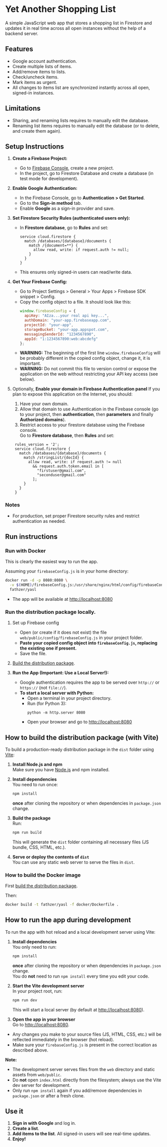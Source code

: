 # Yet Another Shopping List

A simple JavaScript web app that stores a shopping list in Firestore and updates it in real time across all open instances without the help of a backend server.

## Features

- Google account authentication.
- Create multiple lists of items.
- Add/remove items to lists.
- Check/uncheck items.
- Mark items as urgent.
- All changes to items list are synchronized instantly across all open, signed-in instances.

## Limitations

- Sharing, and renaming lists requires to manually edit the database.
- Renaming list items requires to manually edit the database (or to delete, and create them again).

## Setup Instructions

1. **Create a Firebase Project:**
   - Go to [Firebase Console](https://console.firebase.google.com/), create a new project.
   - In the project, go to Firestore Database and create a database (in test mode for development).

2. **Enable Google Authentication:**
   - In the Firebase Console, go to **Authentication > Get Started**.
   - Go to the **Sign-in method** tab.
   - Enable **Google** as a sign-in provider and save.

3. **Set Firestore Security Rules (authenticated users only):**
   - In **Firestore database**, go to **Rules** and set:
     ```
     service cloud.firestore {
       match /databases/{database}/documents {
         match /{document=**} {
           allow read, write: if request.auth != null;
         }
       }
     }
     ```
   - This ensures only signed-in users can read/write data.

4. **Get Your Firebase Config:**
   - Go to Project Settings > General > Your Apps > Firebase SDK snippet > Config.
   - Copy the config object to a file. It should look like this:
     ```js
     window.firebaseConfig = {
       apiKey: "AIza...your real api key...",
       authDomain: "your-app.firebaseapp.com",
       projectId: "your-app",
       storageBucket: "your-app.appspot.com",
       messagingSenderId: "1234567890",
       appId: "1:1234567890:web:abcdefg"
     };
     ```
   - **WARNING:** The beginning of the first line `window.firebaseConfig` will be probably different in the copied config object, change it, it is important.
   - **WARNING:** Do not commit this file to version control or expose the application on the web without restricting your API key access (see below).

5. Optionally, **Enable your domain in Firebase Authentication panel**
If you plan to expose this application on the Internet, you should:
   1. Have your own domain.
   2. Allow that domain to use Authentication in the Firebase console (go to your project, then **authentication**, then **parameters** and finally **Authorized domains**).
   3. Restrict access to your firestore database using the Firebase console.  
Go to **Firestore database**, then **Rules** and set:
     ```
      rules_version = '2';
      service cloud.firestore {
        match /databases/{database}/documents {
          match /stringList/{docId} {
            allow read, write: if request.auth != null
              && request.auth.token.email in [
                "firstuser@gmail.com",
                "seconduser@gmail.com"
              ];
          }
        }
      }
     ```
     
### Notes

- For production, set proper Firestore security rules and restrict authentication as needed.

## Run instructions

### Run with Docker

This is clearly the easiest way to run the app.

Assuming your `firebaseConfig.js` is in your home directory:

```sh
docker run -d -p 8080:8080 \
  -v $(HOME)/firebaseConfig.js:/usr/share/nginx/html/config/firebaseConfig.js:ro \
  fathzer/yasl
```

- The app will be available at [http://localhost:8080](http://localhost:8080)

### Run the distribution package locally.

1. Set up Firebase config
   - Open (or create if it does not exist) the file `web/public/config/firebaseConfig.js` in your project folder.
   - **Paste your copied config object into `firebaseConfig.js`, replacing the existing one if present.**
   - Save the file.

2. [Build the distribution package](#how-to-build-a-distribution-package-with-vite).

3. **Run the App (Important: Use a Local Server!):**
   - Google authentication requires the app to be served over `http://` or `https://` (not `file://`).
   - **To start a local server with Python:**
     - Open a terminal in your project directory.
     - Run (for Python 3):
        ```
        python -m http.server 8080
        ```
     - Open your browser and go to [http://localhost:8080](http://localhost:8080)

## How to build the distribution package (with Vite)

To build a production-ready distribution package in the `dist` folder using [Vite](https://vitejs.dev/):

1. **Install Node.js and npm**  
   Make sure you have [Node.js](https://nodejs.org/) and npm installed.

2. **Install dependencies**  
   You need to run once:
   ```sh
   npm install
   ```
   **once** after cloning the repository or when dependencies in `package.json` change.  

3. **Build the package**  
   Run:
   ```sh
   npm run build
   ```
   This will generate the `dist` folder containing all necessary files (JS bundle, CSS, HTML, etc.).

4. **Serve or deploy the contents of `dist`**  
   You can use any static web server to serve the files in `dist`.

### How to build the Docker image

First [build the distribution package](#how-to-build-the-distribution-package-with-vite).

Then:
```sh
docker build -t fathzer/yasl -f docker/Dockerfile .
```

## How to run the app during development

To run the app with hot reload and a local development server using Vite:

1. **Install dependencies**  
   You only need to run:
   ```sh
   npm install
   ```
   **once** after cloning the repository or when dependencies in `package.json` change.  
   You do **not** need to run `npm install` every time you edit your code.

2. **Start the Vite development server**  
   In your project root, run:
   ```sh
   npm run dev
   ```
   This will start a local server (by default at [http://localhost:8080](http://localhost:8080)).

3. **Open the app in your browser**  
   Go to [http://localhost:8080](http://localhost:8080).

- Any changes you make to your source files (JS, HTML, CSS, etc.) will be reflected immediately in the browser (hot reload).
- Make sure your `firebaseConfig.js` is present in the correct location as described above.

**Note:**  
- The development server serves files from the `web` directory and static assets from `web/public`.
- Do **not** open `index.html` directly from the filesystem; always use the Vite dev server for development.
- Only run `npm install` again if you add/remove dependencies in `package.json` or after a fresh clone.

## Use it

1. **Sign in with Google** and log in.
2. **Create a list**.
3. **Add items to the list**. All signed-in users will see real-time updates.
4. **Enjoy!**
